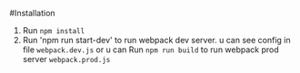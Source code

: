 #Installation
1. Run `npm install`
2. Run 'npm run start-dev' to run webpack dev server. u can see config in file `webpack.dev.js` or u can Run `npm run build` to run webpack prod server `webpack.prod.js`
